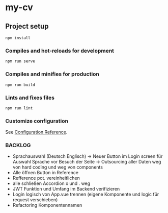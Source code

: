 # my-cv

## Project setup

```
npm install
```

### Compiles and hot-reloads for development

```
npm run serve
```

### Compiles and minifies for production

```
npm run build
```

### Lints and fixes files

```
npm run lint
```

### Customize configuration

See [Configuration Reference](https://cli.vuejs.org/config/).

### BACKLOG

- Sprachauswahl (Deutsch Englisch)
  -> Neuer Button im Login screen für Auswahl Sprache vor Besuch der Seite
  -> Outsourcing aller Daten weg von hard coding und weg von components
- Alle öffnen Button in Reference
- Refference pot. vereinheitlichen
- alle schließen Accordion x und . weg
- JWT Funktion und Umfang im Backend verifizieren
- Login logisch von App.vue trennen (eigene Komponente und logic für request verschieben)
- Refactoring Komponentennamen
